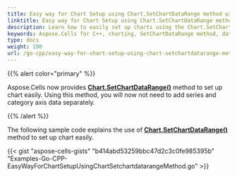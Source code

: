 ```yaml
---
title: Easy way for Chart Setup using Chart.SetChartDataRange method with Golang via C++
linktitle: Easy way for Chart Setup using Chart.SetChartDataRange method
description: Learn how to easily set up charts using the Chart.SetChartDataRange method in Aspose.Cells for C++. Our guide will show you how to specify the data range for your chart, allowing you to create professional and accurate charts with minimal effort.
keywords: Aspose.Cells for C++, charting, SetChartDataRange method, data range, professional, accurate, charts.
type: docs
weight: 190
url: /go-cpp/easy-way-for-chart-setup-using-chart-setchartdatarange-method/
---
```


{{% alert color="primary" %}}

Aspose.Cells now provides [**Chart.SetChartDataRange()**](https://reference.aspose.com/cells/go-cpp/chart/setchartdatarange/) method to set up chart easily. Using this method, you will now not need to add series and category axis data separately.

{{% /alert %}}

The following sample code explains the use of [**Chart.SetChartDataRange()**](https://reference.aspose.com/cells/go-cpp/chart/setchartdatarange/) method to set up chart easily.

{{< gist "aspose-cells-gists" "b414abd53259bbc47d2c3c0fe985395b" "Examples-Go-CPP-EasyWayForChartSetupUsingChartSetchartdatarangeMethod.go" >}}